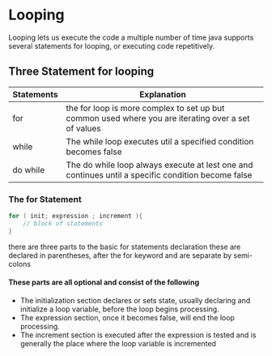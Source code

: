 # Looping

Looping lets us execute the code a multiple number of time java supports several statements for looping, or executing code repetitively.

## Three Statement for looping

| Statements | Explanation |
| --- | ---| 
| for | the for loop is more complex to set up but common used where you are iterating over a set of values
| while | The while loop executes util a specified condition becomes false |
| do while | The do while loop always execute at lest one and continues until a specific condition become false| 

### The for Statement 

``` java
for ( init; expression ; increment ){
    // block of statements
}
```

there are three parts to the basic for statements declaration these are declared in parentheses, after the for keyword and are separate by semi- colons 

#### These parts are all optional and consist of the following 
- The initialization section declares or sets state, usually declaring and initialize a loop variable, before the loop begins processing.
- The expression section, once it becomes false, will end the loop processing. 
- The increment section is executed after the expression is tested and is generally the place where the loop variable is incremented
